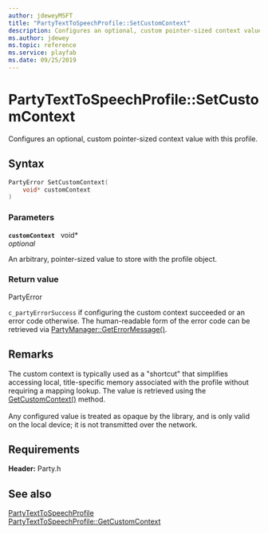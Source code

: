 ```yaml
---
author: jdeweyMSFT
title: "PartyTextToSpeechProfile::SetCustomContext"
description: Configures an optional, custom pointer-sized context value with this profile.
ms.author: jdewey
ms.topic: reference
ms.service: playfab
ms.date: 09/25/2019
---
```


# PartyTextToSpeechProfile::SetCustomContext  

Configures an optional, custom pointer-sized context value with this profile.  

## Syntax  
  
```cpp
PartyError SetCustomContext(  
    void* customContext  
)  
```  
  
### Parameters  
  
**`customContext`** &nbsp; void*  
*optional*  
  
An arbitrary, pointer-sized value to store with the profile object.  
  
  
### Return value  
PartyError
  
```c_partyErrorSuccess``` if configuring the custom context succeeded or an error code otherwise. The human-readable form of the error code can be retrieved via [PartyManager::GetErrorMessage()](../../PartyManager/methods/partymanager_geterrormessage.md).
  
## Remarks  
  
The custom context is typically used as a "shortcut" that simplifies accessing local, title-specific memory associated with the profile without requiring a mapping lookup. The value is retrieved using the [GetCustomContext()](partytexttospeechprofile_getcustomcontext.md) method. <br /><br /> Any configured value is treated as opaque by the library, and is only valid on the local device; it is not transmitted over the network.
  
## Requirements  
  
**Header:** Party.h
  
## See also  
[PartyTextToSpeechProfile](../partytexttospeechprofile.md)  
[PartyTextToSpeechProfile::GetCustomContext](partytexttospeechprofile_getcustomcontext.md)
  
  
